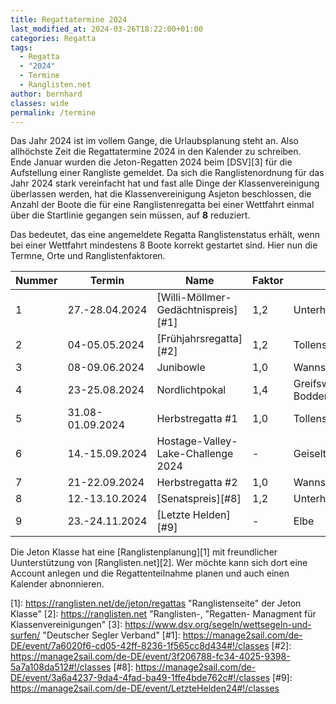 ```yaml
---
title: Regattatermine 2024
last_modified_at: 2024-03-26T18:22:00+01:00
categories: Regatta
tags: 
  - Regatta 
  - "2024" 
  - Termine 
  - Ranglisten.net
author: bernhard
classes: wide
permalink: /termine
---
```

Das Jahr 2024 ist im vollem Gange, die Urlaubsplanung steht an. Also allhöchste Zeit die Regattatermine 2024 in den Kalender zu schreiben.  
Ende Januar wurden die Jeton-Regatten 2024 beim [DSV][3] für die Aufstellung einer Rangliste gemeldet. Da sich die Ranglistenordnung für das Jahr 2024 stark vereinfacht hat und fast alle Dinge der Klassenvereinigung überlassen werden, hat die Klassenvereinigung Asjeton beschlossen, die Anzahl der Boote die für eine Ranglistenregatta bei einer Wettfahrt einmal über die Startlinie gegangen sein müssen, auf **8** reduziert.  

Das bedeutet, das eine angemeldete Regatta Ranglistenstatus erhält, wenn bei einer Wettfahrt mindestens 8 Boote korrekt gestartet sind. Hier nun die Termne, Orte und Ranglistenfaktoren. 

|Nummer |Termin             |Name                              | Faktor |Revier            |Veranstalter|
|-------|-------------------|----------------------------------|--------|------------------|------------|
|1		|27.-28.04.2024     |[Willi-Möllmer-Gedächtnispreis][#1]     |1,2     | Unterhavel       |SCO         |
|2		|04-05.05.2024		|[Frühjahrsregatta][#2]				   |1,2|Tollensesee|SVN|
|3      |08-09.06.2024		|Junibowle						   |1,0		|Wannsee |SCW-B|
|4		|23-25.08.2024		|Nordlichtpokal					   |1,4		|Greifswalder Bodden|Asjeton|
|5		|31.08-01.09.2024	|Herbstregatta #1				   |1,0		|Tollensesee|SVN|
|6      |14.-15.09.2024     |Hostage-Valley-Lake-Challenge 2024| -      |Geiseltalsee      | |
|7		|21-22.09.2024		|Herbstregatta #2				   |1,0		|Wannsee|SCW-B|
|8		|12.-13.10.2024		|[Senatspreis][#8]					   |1,2		|Unterhavel/Wannsee|BYC|
|9    |23.-24.11.2024   |[Letzte Helden][#9]           |   -   |Elbe|BSC|


Die Jeton Klasse hat eine [Ranglistenplanung][1] mit freundlicher Uunterstützung von [Ranglisten.net][2]. Wer möchte kann sich dort eine Account anlegen und die Regattenteilnahme planen und auch einen Kalender abnonnieren.

[1]: https://ranglisten.net/de/jeton/regattas "Ranglistenseite" der Jeton Klasse"
[2]: https://ranglisten.net "Ranglisten-, "Regatten- Managment für Klassenvereinigungen"
[3]: https://www.dsv.org/segeln/wettsegeln-und-surfen/ "Deutscher Segler Verband"
[#1]: https://manage2sail.com/de-DE/event/7a6020f6-cd05-42ff-8236-1f565cc8d434#!/classes
[#2]: https://manage2sail.com/de-DE/event/3f206788-fc34-4025-9398-5a7a108da512#!/classes
[#8]: https://manage2sail.com/de-DE/event/3a6a4237-9da4-4fad-ba49-1ffe4bde762c#!/classes
[#9]: https://manage2sail.com/de-DE/event/LetzteHelden24#!/classes
